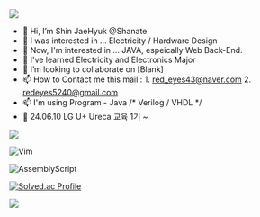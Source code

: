 <img src="https://capsule-render.vercel.app/api?type=waving&color=FA5858&height=150&section=header" />

- 👋 Hi, I’m Shin JaeHyuk @Shanate
- 👀 I was interested in ... Electricity / Hardware Design
- 👀 Now, I'm interested in ... JAVA, espeically Web Back-End.
- 🌱 I've learned Electricity and Electronics Major
- 💞️ I’m looking to collaborate on [Blank]
- 📫 How to Contact me this mail : 1. red_eyes43@naver.com     2. redeyes5240@gmail.com
- 📫 I'm using Program - Java /* Verilog / VHDL */
- 👋 24.06.10 LG U+ Ureca 교육 1기 ~
<!---
Shanate/Shanate is a ✨ special ✨ repository because its `README.md` (this file) appears on your GitHub profile.
You can click the Preview link to take a look at your changes.
--->
<img src="https://img.shields.io/badge/java-007396?style=for-the-badge&logo=OpenJDK&logoColor=white">

![Vim](https://img.shields.io/badge/VIM-%2311AB00.svg?style=for-the-badge&logo=vim&logoColor=white)

![AssemblyScript](https://img.shields.io/badge/assembly%20script-%23000000.svg?style=for-the-badge&logo=assemblyscript&logoColor=white)


[![Solved.ac Profile](http://mazassumnida.wtf/api/v2/generate_badge?boj=shanate)](https://solved.ac/shanate/)

<img src="https://capsule-render.vercel.app/api?type=waving&color=FA5858&height=150&section=footer" />
